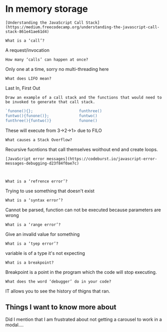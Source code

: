 
# In memory storage

    [Understanding the JavaScript Call Stack](https://medium.freecodecamp.org/understanding-the-javascript-call-stack-861e41ae61d4)

    What is a ‘call’?

A request/invocation 

    How many ‘calls’ can happen at once?

Only one at a time, sorry no multi-threading here

    What does LIFO mean?

Last In, First Out

    Draw an example of a call stack and the functions that would need to be invoked to generate that call stack.

```js
`funone(){};                    funthree()
funtwo(){funone()};             funtwo()
funthree(){funtwo()}            funone()
```

These will execute from 3->2->1> due to FILO

    What causes a Stack Overflow?

Recursive fucntions that call themselves woithout end and create loops. 


    [JavaScript error messages](https://codeburst.io/javascript-error-messages-debugging-d23f84f0ae7c)



    What is a ‘refrence error’?

Trying to use something that doesn't exist

    What is a ‘syntax error’?
    
Cannot be parsed, function can not be executed because parameters are wrong

    What is a ‘range error’?
    
Give an invalid value for something

    What is a ‘tyep error’?
    
variable is of a type it's not expecting

    What is a breakpoint?
    
Breakpoint is a point in the program which the code will stop executing. 

    What does the word ‘debugger’ do in your code?

IT allows you to see the history of thigns that ran.

## Things I want to know more about

Did I mention that I am frustrated about not getting a carousel to work in a modal....